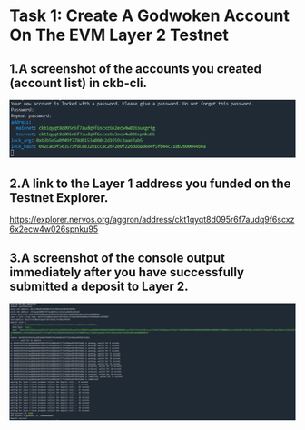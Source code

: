 # Task 1: Create A Godwoken Account On The EVM Layer 2 Testnet

## 1.A screenshot of the accounts you created (account list) in ckb-cli.

![1.png](1.png)


## 2.A link to the Layer 1 address you funded on the Testnet Explorer.

https://explorer.nervos.org/aggron/address/ckt1qyqt8d095r6f7audq9f6scxz6x2ecw4w026spnku95

## 3.A screenshot of the console output immediately after you have successfully submitted a deposit to Layer 2.

![2.png](2.png)

